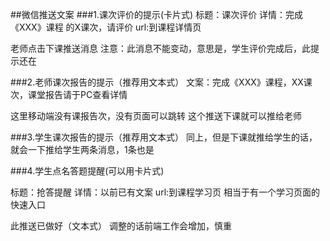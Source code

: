##微信推送文案
###1.课次评价的提示(卡片式)
标题：课次评价
详情：完成《XXX》课程 的X课次，请评价
url:到课程详情页

老师点击下课推送消息
注意：此消息不能变动，意思是，学生评价完成后，此提示还在


###2.老师课次报告的提示（推荐用文本式）
文案：完成《XXX》课程，XX课次，课堂报告请于PC查看详情

这里移动端没有课报告次，没有页面可以跳转
这个推送下课就可以推给老师

###3.学生课次报告的提示（推荐用文本式）
同上，但是下课就推给学生的话，就会一下推给学生两条消息，1条也是


###4.学生点名答题提醒(可以用卡片式)

标题：抢答提醒
详情：以前已有文案
url:到课程学习页
相当于有一个学习页面的快速入口

此推送已做好（文本式） 调整的话前端工作会增加，慎重

